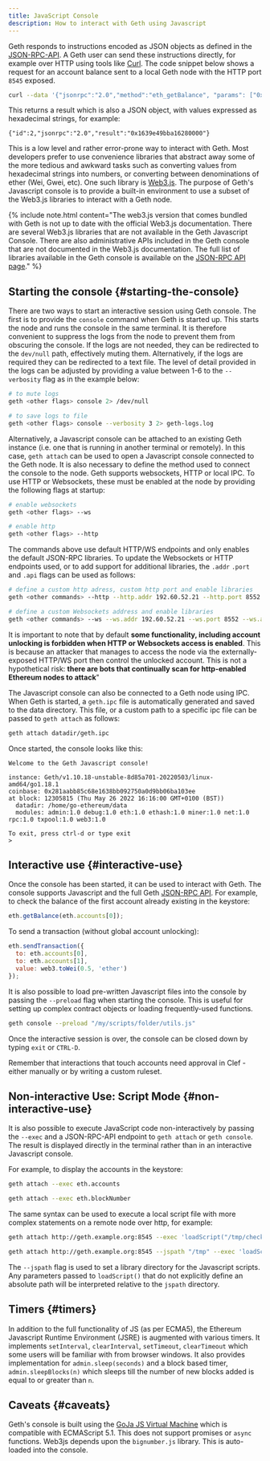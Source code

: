 ```yaml
---
title: JavaScript Console
description: How to interact with Geth using Javascript
---
```


Geth responds to instructions encoded as JSON objects as defined in the [JSON-RPC-API](/docs/interacting-with-geth/rpc/server). A Geth user can send these instructions directly, for example over HTTP using tools like [Curl](https://github.com/curl/curl). The code snippet below shows a request for an account balance sent to a local Geth node with the HTTP port `8545` exposed.

```sh
curl --data '{"jsonrpc":"2.0","method":"eth_getBalance", "params": ["0x9b1d35635cc34752ca54713bb99d38614f63c955", "latest"], "id":2}' -H "Content-Type: application/json" localhost:8545
```

This returns a result which is also a JSON object, with values expressed as hexadecimal strings, for example:

```terminal
{"id":2,"jsonrpc":"2.0","result":"0x1639e49bba16280000"}
```

This is a low level and rather error-prone way to interact with Geth. Most developers prefer to use convenience libraries that abstract away some of the more tedious and awkward tasks such as converting values from hexadecimal strings into numbers, or converting between denominations of ether (Wei, Gwei, etc). One such library is [Web3.js](https://web3js.readthedocs.io/en/v1.7.3/).
The purpose of Geth's Javascript console is to provide a built-in environment to use a subset of the Web3.js libraries to interact with a Geth node.

{% include note.html content="The web3.js version that comes bundled with Geth is not up to date with the official Web3.js documentation. There are several Web3.js libraries that are not available in the Geth Javascript Console. There are also administrative APIs included in the Geth console that are not documented in the Web3.js documentation. The full list of libraries available in the Geth console is available on the [JSON-RPC API page](/docs/interacting-with-geth/rpc/server)." %}

## Starting the console {#starting-the-console}

There are two ways to start an interactive session using Geth console. The first is to provide the `console` command when Geth is started up. This starts the node and runs the console in the same terminal. It is therefore convenient to suppress the logs from the node to prevent them from obscuring the console. If the logs are not needed, they can be redirected to the `dev/null` path, effectively muting them. Alternatively, if the logs are required they can be redirected to a text file. The level of detail provided in the logs can be adjusted by providing a value between 1-6 to the `--verbosity` flag as in the example below:

```sh
# to mute logs
geth <other flags> console 2> /dev/null

# to save logs to file
geth <other flags> console --verbosity 3 2> geth-logs.log
```

Alternatively, a Javascript console can be attached to an existing Geth instance (i.e. one that is running in another terminal or remotely). In this case, `geth attach` can be used to open a Javascript console connected to the Geth node. It is also necessary to define the method used to connect the console to the node. Geth supports websockets, HTTP or local IPC. To use HTTP or Websockets, these must be enabled at the node by providing the following flags at startup:

```sh
# enable websockets
geth <other flags> --ws

# enable http
geth <other flags> --http
```

The commands above use default HTTP/WS endpoints and only enables the default JSON-RPC libraries. To update the Websockets or HTTP endpoints used, or to add support for additional libraries, the `.addr` `.port` and `.api` flags can be used as follows:

```sh
# define a custom http adress, custom http port and enable libraries
geth <other commands> --http --http.addr 192.60.52.21 --http.port 8552 --http.api eth,web3,admin

# define a custom Websockets address and enable libraries
geth <other commands> --ws --ws.addr 192.60.52.21 --ws.port 8552 --ws.api eth,web3,admin
```

It is important to note that by default **some functionality, including account unlocking is forbidden when HTTP or Websockets access is enabled**. This is because an attacker that manages to access the node via the externally-exposed HTTP/WS port then control the unlocked account. This is not a hypothetical risk: **there are bots that continually scan for http-enabled Ethereum nodes to attack**"

The Javascript console can also be connected to a Geth node using IPC. When Geth is started, a `geth.ipc` file is automatically generated and saved to the data directory. This file, or a custom path to a specific ipc file can be passed to `geth attach` as follows:

```sh
geth attach datadir/geth.ipc
```

Once started, the console looks like this:

```terminal
Welcome to the Geth Javascript console!

instance: Geth/v1.10.18-unstable-8d85a701-20220503/linux-amd64/go1.18.1
coinbase: 0x281aabb85c68e1638bb092750a0d9bb06ba103ee
at block: 12305815 (Thu May 26 2022 16:16:00 GMT+0100 (BST))
  datadir: /home/go-ethereum/data
  modules: admin:1.0 debug:1.0 eth:1.0 ethash:1.0 miner:1.0 net:1.0 rpc:1.0 txpool:1.0 web3:1.0

To exit, press ctrl-d or type exit
>
```

## Interactive use {#interactive-use}

Once the console has been started, it can be used to interact with Geth. The console supports Javascript and the full Geth [JSON-RPC API](/docs/interacting-with-geth/rpc/server). For example, to check the balance of the first account already existing in the keystore:

```js
eth.getBalance(eth.accounts[0]);
```

To send a transaction (without global account unlocking):

```js
eth.sendTransaction({
  to: eth.accounts[0],
  to: eth.accounts[1],
  value: web3.toWei(0.5, 'ether')
});
```

It is also possible to load pre-written Javascript files into the console by passing the `--preload` flag when starting the console. This is useful for setting up complex contract objects or loading frequently-used functions.

```sh
geth console --preload "/my/scripts/folder/utils.js"
```

Once the interactive session is over, the console can be closed down by typing `exit` or `CTRL-D`.

Remember that interactions that touch accounts need approval in Clef - either manually or by writing a custom ruleset.

## Non-interactive Use: Script Mode {#non-interactive-use}

It is also possible to execute JavaScript code non-interactively by passing the `--exec` and a JSON-RPC-API endpoint to `geth attach` or `geth console`. The result is displayed directly in the terminal rather than in an interactive Javascript console.

For example, to display the accounts in the keystore:

```sh
geth attach --exec eth.accounts
```

```sh
geth attach --exec eth.blockNumber
```

The same syntax can be used to execute a local script file with more complex statements on a remote node over http, for example:

```sh
geth attach http://geth.example.org:8545 --exec 'loadScript("/tmp/checkbalances.js")'

geth attach http://geth.example.org:8545 --jspath "/tmp" --exec 'loadScript("checkbalances.js")'
```

The `--jspath` flag is used to set a library directory for the Javascript scripts. Any parameters passed to `loadScript()` that do not explicitly define an absolute path will be interpreted relative to the `jspath` directory.

## Timers {#timers}

In addition to the full functionality of JS (as per ECMA5), the Ethereum Javascript Runtime Environment (JSRE) is augmented with various timers. It implements `setInterval`, `clearInterval`, `setTimeout`, `clearTimeout` which some users will be familiar with from browser windows. It also provides implementation for `admin.sleep(seconds)` and a block based timer, `admin.sleepBlocks(n)` which sleeps till the number of new blocks added is equal to or greater than `n`.

## Caveats {#caveats}

Geth's console is built using the [GoJa JS Virtual Machine](https://github.com/dop251/goja) which is compatible with ECMAScript 5.1. This does not support promises or `async` functions. Web3js depends upon the `bignumber.js` library. This is auto-loaded into the console.

